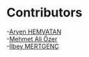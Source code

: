 # Contributors

-[Aryen HEMVATAN](https://github.com/thejackaltr) <br>
-[Mehmet Ali Özer](https://github.com/maliozer) <br>
-[İlbey MERTGENÇ](https://github.com/ilbey25) <br>